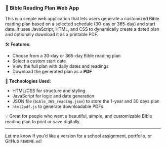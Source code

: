### 📖 **Bible Reading Plan Web App**

This is a simple web application that lets users generate a customized Bible reading plan based on a selected schedule (30-day or 365-day) and start date. It uses JavaScript, HTML, and CSS to dynamically create a dated plan and optionally download it as a printable PDF.

🛠️ **Features:**

* Choose from a 30-day or 365-day Bible reading plan
* Select a custom start date
* View the full plan with daily dates and readings
* Download the generated plan as a **PDF**

📁 **Technologies Used:**

* HTML/CSS for structure and styling
* JavaScript for logic and date generation
* JSON file (`bible_365_reading.json`) to store the 1-year and 30 days plan
* `html2pdf.js` to generate downloadable PDFs

💡 Great for people who want a beautiful, simple, and customizable Bible reading plan to print or save digitally.

---

Let me know if you'd like a version for a school assignment, portfolio, or GitHub `README.md`!
